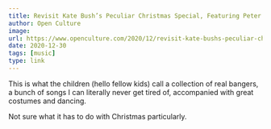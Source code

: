 ```yaml
---
title: Revisit Kate Bush’s Peculiar Christmas Special, Featuring Peter Gabriel (1979)
author: Open Culture
image:
url: https://www.openculture.com/2020/12/revisit-kate-bushs-peculiar-christmas-special-featuring-peter-gabriel-1979.html
date: 2020-12-30
tags: [music]
type: link
---
```


This is what the children (hello fellow kids) call a collection of real bangers, a bunch of songs I can literally never get tired of, accompanied with great costumes and dancing.

Not sure what it has to do with Christmas particularly.
